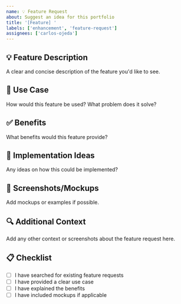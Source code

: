 ```yaml
---
name: 💡 Feature Request
about: Suggest an idea for this portfolio
title: '[Feature] '
labels: ['enhancement', 'feature-request']
assignees: ['carlos-ojeda']
---
```


## 💡 Feature Description
A clear and concise description of the feature you'd like to see.

## 🎯 Use Case
How would this feature be used? What problem does it solve?

## ✅ Benefits
What benefits would this feature provide?

## 💭 Implementation Ideas
Any ideas on how this could be implemented?

## 📸 Screenshots/Mockups
Add mockups or examples if possible.

## 🔍 Additional Context
Add any other context or screenshots about the feature request here.

## 📋 Checklist
- [ ] I have searched for existing feature requests
- [ ] I have provided a clear use case
- [ ] I have explained the benefits
- [ ] I have included mockups if applicable 